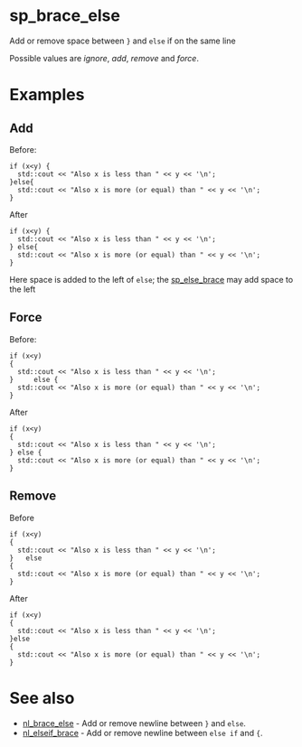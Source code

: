 # sp_brace_else

Add or remove space between `}` and `else` if on the same line

Possible values are _ignore_, _add_, _remove_ and _force_.

# Examples

## Add
Before:
```
if (x<y) {
  std::cout << "Also x is less than " << y << '\n';
}else{
  std::cout << "Also x is more (or equal) than " << y << '\n';
}
```
After
```
if (x<y) {
  std::cout << "Also x is less than " << y << '\n';
} else{
  std::cout << "Also x is more (or equal) than " << y << '\n';
}
```
Here space is added to the left of `else`; the [sp_else_brace](sp_else_brace.md) may add space to the left

## Force
Before:
```
if (x<y)
{
  std::cout << "Also x is less than " << y << '\n';
}     else {
  std::cout << "Also x is more (or equal) than " << y << '\n';
}
```
After
```
if (x<y)
{
  std::cout << "Also x is less than " << y << '\n';
} else {
  std::cout << "Also x is more (or equal) than " << y << '\n';
}
```

## Remove
Before
```
if (x<y)
{
  std::cout << "Also x is less than " << y << '\n';
}   else
{
  std::cout << "Also x is more (or equal) than " << y << '\n';
}
```

After
```
if (x<y)
{
  std::cout << "Also x is less than " << y << '\n';
}else
{
  std::cout << "Also x is more (or equal) than " << y << '\n';
}
```

# See also

* [nl_brace_else](../newline_options/nl_brace_else.md) - Add or remove newline between `}` and `else`.
* [nl_elseif_brace](../newline_options/nl_elseif_brace.md) - Add or remove newline between `else if` and `{`.
